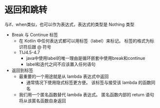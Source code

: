 # 返回和跳转

与if、when类似，也可以作为表达式，表达式的类型是 Nothing 类型

+ Break 与 Continue 标签
  + 在 Kotlin 中任何表达式都可以用标签（label）来标记。 标签的格式为标识符后跟 @ 符号
  + TIJ4.5-4.7
    + java中使用label的唯一理由是循环嵌套中使用break和continue
    + label和迭代之间不应该置入任何语句
+ 返回到标签
  + 最重要的一个用途就是从 lambda 表达式中返回
    + 通常情况下使用隐式标签更方便。 该标签与接受该 lambda 的函数同名
  + 我们用一个匿名函数替代 lambda 表达式。 匿名函数内部的 return 语句将从该匿名函数自身返回